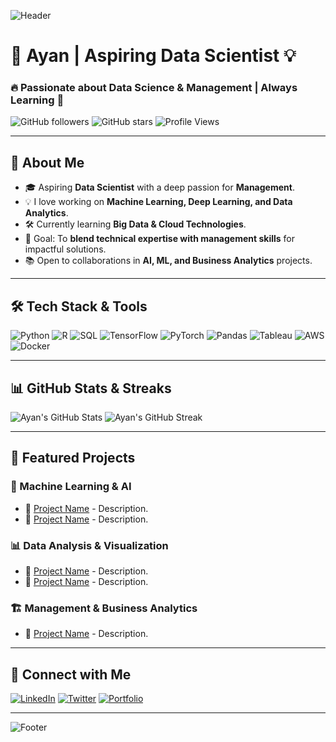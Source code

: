 ![Header](https://readme-headers.vercel.app/api?text=Welcome%20to%20My%20GitHub!&fontSize=30&color=00FFFF&style=neon)

# 🌌 Ayan | Aspiring Data Scientist 💡

### 🔥 Passionate about Data Science & Management | Always Learning 🚀

![GitHub followers](https://img.shields.io/github/followers/your-username?style=social)
![GitHub stars](https://img.shields.io/github/stars/your-username?style=social)
![Profile Views](https://komarev.com/ghpvc/?username=your-username&color=blue)

---

## 🚀 About Me

- 🎓 Aspiring **Data Scientist** with a deep passion for **Management**.
- 💡 I love working on **Machine Learning, Deep Learning, and Data Analytics**.
- 🛠️ Currently learning **Big Data & Cloud Technologies**.
- 🎯 Goal: To **blend technical expertise with management skills** for impactful solutions.
- 📚 Open to collaborations in **AI, ML, and Business Analytics** projects.

---

## 🛠️ Tech Stack & Tools

![Python](https://img.shields.io/badge/Python-3776AB?style=for-the-badge&logo=python&logoColor=white)
![R](https://img.shields.io/badge/R-276DC3?style=for-the-badge&logo=r&logoColor=white)
![SQL](https://img.shields.io/badge/SQL-4479A1?style=for-the-badge&logo=postgresql&logoColor=white)
![TensorFlow](https://img.shields.io/badge/TensorFlow-FF6F00?style=for-the-badge&logo=tensorflow&logoColor=white)
![PyTorch](https://img.shields.io/badge/PyTorch-EE4C2C?style=for-the-badge&logo=pytorch&logoColor=white)
![Pandas](https://img.shields.io/badge/Pandas-150458?style=for-the-badge&logo=pandas&logoColor=white)
![Tableau](https://img.shields.io/badge/Tableau-E97627?style=for-the-badge&logo=tableau&logoColor=white)
![AWS](https://img.shields.io/badge/AWS-232F3E?style=for-the-badge&logo=amazon-aws&logoColor=white)
![Docker](https://img.shields.io/badge/Docker-2496ED?style=for-the-badge&logo=docker&logoColor=white)

---

## 📊 GitHub Stats & Streaks

![Ayan's GitHub Stats](https://github-readme-stats.vercel.app/api?username=your-username&show_icons=true&theme=tokyonight)
![Ayan's GitHub Streak](https://github-readme-streak-stats.herokuapp.com/?user=your-username&theme=tokyonight)

---

## 📌 Featured Projects

### 🧠 Machine Learning & AI
- 🔹 [Project Name](https://github.com/your-username/project-repo) - Description.
- 🔹 [Project Name](https://github.com/your-username/project-repo) - Description.

### 📊 Data Analysis & Visualization
- 🔹 [Project Name](https://github.com/your-username/project-repo) - Description.
- 🔹 [Project Name](https://github.com/your-username/project-repo) - Description.

### 🏗️ Management & Business Analytics
- 🔹 [Project Name](https://github.com/your-username/project-repo) - Description.

---

## 🔗 Connect with Me

[![LinkedIn](https://img.shields.io/badge/LinkedIn-0077B5?style=for-the-badge&logo=linkedin&logoColor=white)](https://linkedin.com/in/your-profile)
[![Twitter](https://img.shields.io/badge/Twitter-1DA1F2?style=for-the-badge&logo=twitter&logoColor=white)](https://twitter.com/your-profile)
[![Portfolio](https://img.shields.io/badge/Portfolio-000000?style=for-the-badge&logo=react&logoColor=white)](https://your-portfolio.com)

---

![Footer](https://readme-headers.vercel.app/api?text=Thanks%20for%20visiting!&fontSize=20&color=00FFFF&style=neon)
